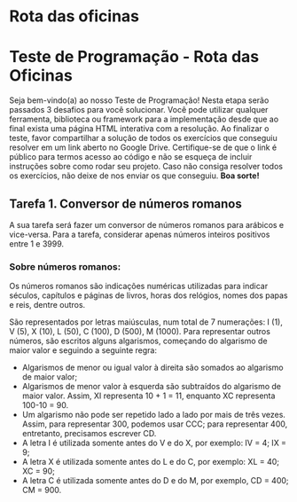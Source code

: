 # Rota das oficinas

<h1>Teste de Programação - Rota das Oficinas</h1>
Seja bem-vindo(a) ao nosso Teste de Programação! Nesta etapa serão passados 3
desafios para você solucionar. Você pode utilizar qualquer ferramenta, biblioteca ou framework
para a implementação desde que ao final exista uma página HTML interativa com a resolução.
Ao finalizar o teste, favor compartilhar a solução de todos os exercícios que conseguiu resolver
em um link aberto no Google Drive. Certifique-se de que o link é público para termos acesso ao
código e não se esqueça de incluir instruções sobre como rodar seu projeto. Caso não consiga
resolver todos os exercícios, não deixe de nos enviar os que conseguiu. <strong>Boa sorte!</strong>


<h2>Tarefa 1. Conversor de números romanos</h2>
A sua tarefa será fazer um conversor de números romanos para arábicos e vice-versa.
Para a tarefa, considerar apenas números inteiros positivos entre 1 e 3999.

<h3>Sobre números romanos:</h3>

Os números romanos são indicações numéricas utilizadas para indicar séculos,
capítulos e páginas de livros, horas dos relógios, nomes dos papas e reis, dentre outros.

São representados por letras maiúsculas, num total de 7 numerações: I (1), V (5), X (10),
L (50), C (100), D (500), M (1000). Para representar outros números, são escritos alguns
algarismos, começando do algarismo de maior valor e seguindo a seguinte regra:

- Algarismos de menor ou igual valor à direita são somados ao algarismo de maior valor;
- Algarismos de menor valor à esquerda são subtraídos do algarismo de maior valor.
Assim, XI representa 10 + 1 = 11, enquanto XC representa 100-10 = 90.
- Um algarismo não pode ser repetido lado a lado por mais de três vezes. Assim, para
representar 300, podemos usar CCC; para representar 400, entretanto, precisamos
escrever CD.
- A letra I é utilizada somente antes do V e do X, por exemplo: IV = 4; IX = 9;
- A letra X é utilizada somente antes do L e do C, por exemplo: XL = 40; XC = 90;
- A letra C é utilizada somente antes do D e do M, por exemplo, CD = 400; CM = 900.
